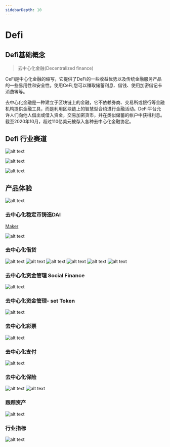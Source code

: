 ```yaml
---
sidebarDepth: 10
---
```


# Defi

## Defi基础概念

> 去中心化金融(Decentralized finance)

CeFi是中心化金融的缩写，它提供了DeFⅰ的一些收益优势以及传统金融服务产品的一些易用性和安全性。使用CeFi,您可以赚取储蓄利息、借钱、使用加密借记卡消费等等。

去中心化金融是一种建立于区块链上的金融，它不依赖券商、交易所或银行等金融机构提供金融工具，而是利用区块链上的智慧型合约进行金融活动。DeFⅰ平台允许人们向他人借出或借入资金，交易加密货币，并在类似储蓄的帐户中获得利息。截至2020年10月，超过110亿美元被存入各种去中心化金融协定。

## Defi 行业赛道 

![alt text](./assets/1.png)

![alt text](./assets/2.png)

![alt text](./assets/3.png)


## 产品体验

![alt text](./assets/4.png)

### 去中心化稳定币铸造DAI

[Maker](https://makerdao.com/zh-CN/)

![alt text](./assets/5.png)

### 去中心化借贷

![alt text](./assets/6.png)
![alt text](./assets/7.png)
![alt text](./assets/8.png)
![alt text](./assets/9.png)
![alt text](./assets/10.png)
![alt text](./assets/11.png)

### 去中心化资金管理 Social Finance

![alt text](./assets/12.png)

### 去中心化资金管理- set Token

![alt text](./assets/13.png)

### 去中心化彩票
![alt text](./assets/14.png)

### 去中心化支付 

![alt text](./assets/15.png)

### 去中心化保险

![alt text](./assets/16.png )
![alt text](./assets/17.png)

### 跟踪资产
![alt text](./assets/18.png)

### 行业指标
![alt text](./assets/19.png)